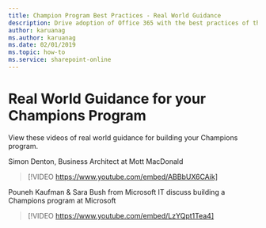 ```yaml
---
title: Champion Program Best Practices - Real World Guidance
description: Drive adoption of Office 365 with the best practices of the Champion Program
author: karuanag
ms.author: karuanag
ms.date: 02/01/2019
ms.topic: how-to
ms.service: sharepoint-online
---
```


# Real World Guidance for your Champions Program

View these videos of real world guidance for building your Champions program.  

Simon Denton, Business Architect at Mott MacDonald

> [!VIDEO https://www.youtube.com/embed/ABBbUX6CAik]

Pouneh Kaufman & Sara Bush from Microsoft IT discuss building a Champions program at Microsoft

> [!VIDEO https://www.youtube.com/embed/LzYQpt1Tea4]
